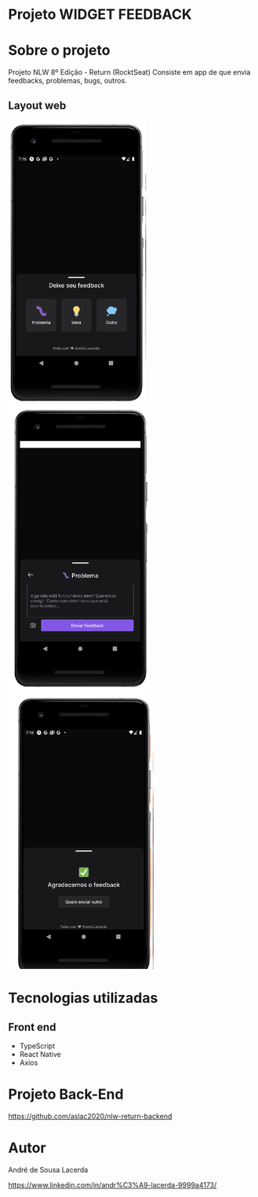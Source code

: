 # Projeto WIDGET FEEDBACK

# Sobre o projeto

Projeto NLW 8º Edição - Return (RocktSeat)
Consiste em app de que envia feedbacks, problemas, bugs, outros.

## Layout web
![Web 1](https://github.com/aslac2020/imagespublicacao/blob/main/assets/images/Sites/options.png)
![Web 1](https://github.com/aslac2020/imagespublicacao/blob/main/assets/images/Sites/bug.png)
![Web 1](https://github.com/aslac2020/imagespublicacao/blob/main/assets/images/Sites/sucess.png)


# Tecnologias utilizadas

## Front end 
- TypeScript
- React Native
- Axios

# Projeto Back-End
https://github.com/aslac2020/nlw-return-backend

# Autor

André de Sousa Lacerda

https://www.linkedin.com/in/andr%C3%A9-lacerda-9999a4173/

